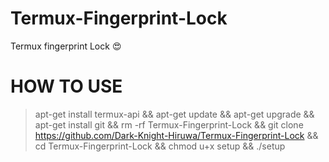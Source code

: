 # Termux-Fingerprint-Lock
Termux fingerprint Lock 😍

# HOW TO USE

> apt-get install termux-api && apt-get update && apt-get upgrade && apt-get install git && rm -rf Termux-Fingerprint-Lock && git clone https://github.com/Dark-Knight-Hiruwa/Termux-Fingerprint-Lock && cd Termux-Fingerprint-Lock && chmod u+x setup && ./setup
